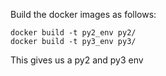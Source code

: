Build the docker images as follows:
```
docker build -t py2_env py2/
docker build -t py3_env py3/ 
```

This gives us a py2 and py3 env
